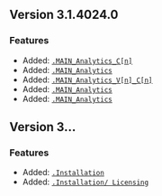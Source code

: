 
## Version 3.1.4024.0

### Features

- Added: [`.MAIN_Analytics_C[n]`](https://infosys.beckhoff.com/../content/1033/te3500_tc3_analytics_workbench/10357056139.html?id=4251193171251768129)
- Added: [`.MAIN_Analytics`](https://infosys.beckhoff.com/../content/1033/te3500_tc3_analytics_workbench/10357035659.html?id=8248996245282514676)
- Added: [`.MAIN_Analytics_V[n]_C[n]`](https://infosys.beckhoff.com/../content/1033/te3500_tc3_analytics_workbench/10355646603.html?id=8492976572727169771)
- Added: [`.MAIN_Analytics`](https://infosys.beckhoff.com/../content/1033/te3500_tc3_analytics_workbench/10352388875.html?id=6222797632864037947)
- Added: [`.MAIN_Analytics`](https://infosys.beckhoff.com/../content/1033/te3500_tc3_analytics_workbench/6843643531.html?id=5760955333070131080)

## Version 3...

### Features

- Added: [`.Installation`](https://infosys.beckhoff.com/../content/1033/te1200_tc3_plcstaticanalysis/3472333323.html?id=4292646479033383042)
- Added: [`.Installation/ Licensing`](https://infosys.beckhoff.com/../content/1033/te1111_ethercat_simulation/54043196105299979.html?id=2026199697155387428)
